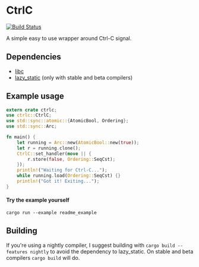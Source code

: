 # CtrlC
[![Build Status](https://travis-ci.org/Detegr/rust-ctrlc.svg?branch=master)](https://travis-ci.org/Detegr/rust-ctrlc)

A simple easy to use wrapper around Ctrl-C signal.

## Dependencies
* [libc](https://crates.io/crates/libc)
* [lazy_static](https://crates.io/crates/lazy_static) (only with stable and beta compilers)

## Example usage
```rust
extern crate ctrlc;
use ctrlc::CtrlC;
use std::sync::atomic::{AtomicBool, Ordering};
use std::sync::Arc;

fn main() {
    let running = Arc::new(AtomicBool::new(true));
    let r = running.clone();
    CtrlC::set_handler(move || {
        r.store(false, Ordering::SeqCst);
    });
	println!("Waiting for Ctrl-C...");
    while running.load(Ordering::SeqCst) {}
    println!("Got it! Exiting...");
}
```

#### Try the example yourself
`cargo run --example readme_example`

## Building
If you're using a nightly compiler, I suggest building with `cargo build --features nightly` to avoid the dependency to lazy_static. On stable and beta compilers `cargo build` will do.
